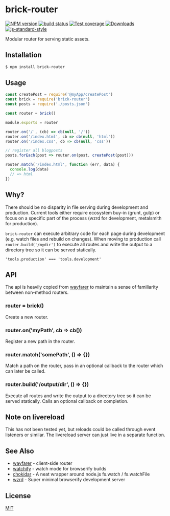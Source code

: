 # brick-router
[![NPM version][npm-image]][npm-url]
[![build status][travis-image]][travis-url]
[![Test coverage][coveralls-image]][coveralls-url]
[![Downloads][downloads-image]][downloads-url]
[![js-standard-style][standard-image]][standard-url]

Modular router for serving static assets.

## Installation
```bash
$ npm install brick-router
```

## Usage
```js
const createPost = require('@myApp/createPost')
const brick = require('brick-router')
const posts = require('./posts.json')

const router = brick()

module.exports = router

router.on('/', (cb) => cb(null, '/'))
router.on('/index.html', cb => cb(null, 'html'))
router.on('/index.css', cb => cb(null, 'css'))

// register all blogposts
posts.forEach(post => router.on(post, createPost(post)))

router.match('/index.html', function (err, data) {
  console.log(data)
  // => html
})
```

## Why?
There should be no disparity in file serving during development and production.
Current tools either require ecosystem buy-in (grunt, gulp) or focus on a 
specific part of the process (wzrd for development, metalsmith for production).

`brick-router` can execute arbitrary code for each page during development 
(e.g. watch files and rebuild on changes). When moving to production call
`router.build('/mydir')` to execute all routes and write the output to a
directory tree so it can be served statically. 

`'tools.production' === 'tools.development'`

## API
The api is heavily copied from [wayfarer](https://github.com/yoshuawuyts/wayfarer) to maintain a sense of familiarity
between non-method routers.
### router = brick()
Create a new router.

### router.on('myPath', cb => cb())
Register a new path in the router.

### router.match('somePath', () => {})
Match a path on the router, pass in an optional callback to the router which
can later be called.

### router.build('/output/dir', () => {})
Execute all routes and write the output to a directory tree so it can be served
statically. Calls an optional callback on completion.

## Note on livereload
This has not been tested yet, but reloads could be called through event
listeners or similar. The livereload server can just live in a separate
function.

## See Also
- [wayfarer](https://github.com/yoshuawuyts/wayfarer) - client-side router
- [watchify](https://github.com/substack/watchify) - watch mode for browserify builds
- [chokidar](https://github.com/paulmillr/chokidar) - A neat wrapper around node.js fs.watch / fs.watchFile
- [wzrd](https://github.com/maxogden/wzrd) - Super minimal browserify development server

## License
[MIT](https://tldrlegal.com/license/mit-license)

[npm-image]: https://img.shields.io/npm/v/brick-router.svg?style=flat-square
[npm-url]: https://npmjs.org/package/brick-router
[travis-image]: https://img.shields.io/travis/yoshuawuyts/brick-router.svg?style=flat-square
[travis-url]: https://travis-ci.org/yoshuawuyts/brick-router
[coveralls-image]: https://img.shields.io/coveralls/yoshuawuyts/brick-router.svg?style=flat-square
[coveralls-url]: https://coveralls.io/r/yoshuawuyts/brick-router?branch=master
[downloads-image]: http://img.shields.io/npm/dm/brick-router.svg?style=flat-square
[downloads-url]: https://npmjs.org/package/brick-router
[standard-image]: https://img.shields.io/badge/code%20style-standard-brightgreen.svg?style=flat-square
[standard-url]: https://github.com/feross/standard
